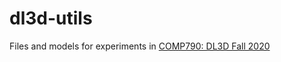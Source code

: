 # dl3d-utils
Files and models for experiments in [COMP790: DL3D Fall 2020](https://github.com/craffel/dl3d-seminar)
